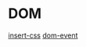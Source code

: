 # DOM
[insert-css](https://github.com/substack/insert-css)
[dom-event](https://github.com/npm-dom/dom-event)
